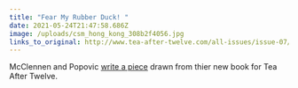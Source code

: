 ```yaml
---
title: "Fear My Rubber Duck! "
date: 2021-05-24T21:47:58.686Z
image: /uploads/csm_hong_kong_308b2f4056.jpg
links_to_original: http://www.tea-after-twelve.com/all-issues/issue-07/issue07/issue07/fear-my-rubber-duck/
---
```

McClennen and Popovic [write a piece](http://www.tea-after-twelve.com/all-issues/issue-07/issue07/issue07/fear-my-rubber-duck/) drawn from thier new book for Tea After Twelve.